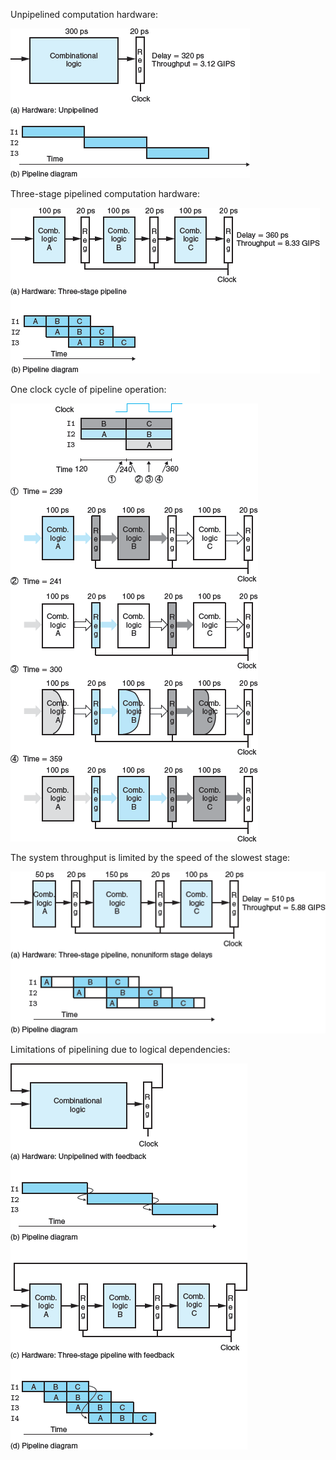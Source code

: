 Unpipelined computation hardware:

![](a.png)

Three-stage pipelined computation hardware:

![](b.png)

One clock cycle of pipeline operation:

![](c.png)

The system throughput is limited by the speed of the slowest stage:

![](d.png)

Limitations of pipelining due to logical dependencies:

![](e.png)

